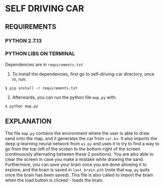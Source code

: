 # SELF DRIVING CAR

## REQUIREMENTS

### PYTHON 2.7.13
### PYTHON LIBS ON TERMINAL

Dependencies are in `requirements.txt`

1. To install the dependencies, first go to self-driving-car directory, once in, run:

```
$ pip install -r requirements.txt
```

2. Afterwards, you can run the python file `map.py` with:

```
$ python map.py
```

## EXPLANATION

The file `map.py` contains the environment where the user is able to draw sand onto the map, and it generates the car from `car.kv`. It also imports the deep q-learning neural network from `ai.py` and uses it to try to find a way to go from the top-left of the screen to the bottom-right of the screen (continuously alternating between these 2 positions). You are also able to clear the screen in case you make a mistake while drawing the sand. Furthermore, you can save your brain once you are done allowing it to explore, and the brain is saved in `last_brain.pth` (note that `map.py` quits once the brain has been saved). This file is also called to import the brain when the load button is clicked - loads the brain.
